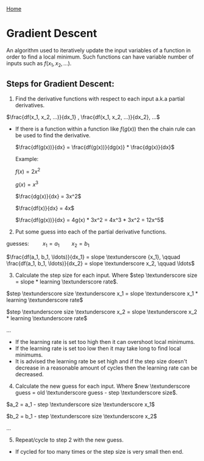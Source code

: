 [Home](../../README.md)

# Gradient Descent

An algorithm used to iteratively update the input variables of a function in order to find a local minimum. Such functions can have variable number of inputs such as $f(x_1, x_2, ...)$.

## Steps for Gradient Descent:
1. Find the derivative functions with respect to each input a.k.a partial derivatives. 

$\frac{df(x_1, x_2, ...)}{dx_1} , \frac{df(x_1, x_2, ...)}{dx_2}, ...$

- If there is a function within a function like $f(g(x))$ then the chain rule can be used to find the derivative.

	$\frac{df(g(x))}{dx} = \frac{df(g(x))}{dg(x)} * \frac{dg(x)}{dx}$

	Example:

	$f(x) = 2x^2$

	$g(x) = x^3$

	$\frac{dg(x)}{dx} = 3x^2$

	$\frac{df(x)}{dx} = 4x$

	$\frac{df(g(x))}{dx} = 4g(x) * 3x^2 = 4x^3 * 3x^2 = 12x^5$

2. Put some guess into each of the partial derivative functions.

guesses: $\qquad x_1 = a_1 \qquad x_2 = b_1$

$\frac{df(a_1, b_1, \ldots)}{dx_1} = slope \textunderscore {x_1}, \qquad \frac{df(a_1, b_1, \ldots)}{dx_2} = slope \textunderscore x_2, \qquad \ldots$

3. Calculate the step size for each input. Where $step \textunderscore size = slope * learning \textunderscore rate$.

$step \textunderscore size \textunderscore x_1 = slope \textunderscore x_1 * learning \textunderscore rate$

$step \textunderscore size \textunderscore x_2 = slope \textunderscore x_2 * learning \textunderscore rate$

$...$

- If the learning rate is set too high then it can overshoot local minimums.
- If the learning rate is set too low then it may take long to find local minimums.
- It is advised the learning rate be set high and if the step size doesn't decrease in a reasonable amount of cycles then the learning rate can be decreased.

4. Calculate the new guess for each input. Where $new \textunderscore guess = old \textunderscore guess - step \textunderscore size$.

$a_2 = a_1 - step \textunderscore size \textunderscore x_1$

$b_2 = b_1 - step \textunderscore size \textunderscore x_2$

$...$

5. Repeat/cycle to step 2 with the new guess.
- If cycled for too many times or the step size is very small then end.
